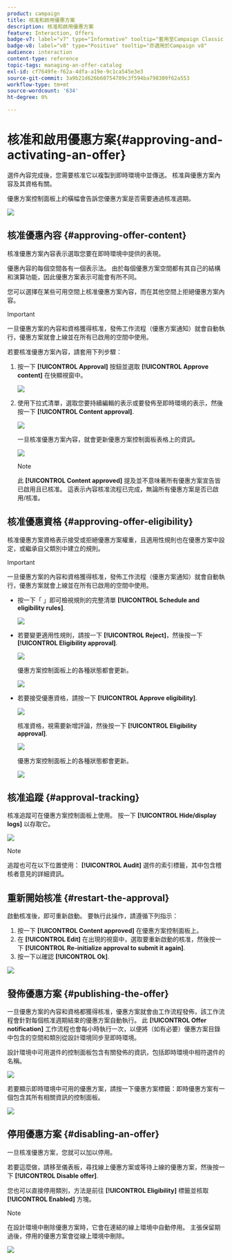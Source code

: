 ```yaml
---
product: campaign
title: 核准和啟用優惠方案
description: 核准和啟用優惠方案
feature: Interaction, Offers
badge-v7: label="v7" type="Informative" tooltip="套用至Campaign Classic v7"
badge-v8: label="v8" type="Positive" tooltip="亦適用於Campaign v8"
audience: interaction
content-type: reference
topic-tags: managing-an-offer-catalog
exl-id: cf7649fe-f62a-4dfa-a19e-9c1ca545e3e3
source-git-commit: 3a9b21d626b60754789c3f594ba798309f62a553
workflow-type: tm+mt
source-wordcount: '634'
ht-degree: 0%

---
```


# 核准和啟用優惠方案{#approving-and-activating-an-offer}



選件內容完成後，您需要核准它以複製到即時環境中並傳送。 核准與優惠方案內容及其資格有關。

優惠方案控制面板上的橫幅會告訴您優惠方案是否需要通過核准週期。

![](assets/offer_validate_001.png)

## 核准優惠內容 {#approving-offer-content}

核准優惠方案內容表示選取您要在即時環境中提供的表現。

優惠內容的每個空間各有一個表示法。 由於每個優惠方案空間都有其自己的結構和演算功能，因此優惠方案表示可能會有所不同。

您可以選擇在某些可用空間上核准優惠方案內容，而在其他空間上拒絕優惠方案內容。

>[!IMPORTANT]
>
>一旦優惠方案的內容和資格獲得核准，發佈工作流程（優惠方案通知）就會自動執行，優惠方案就會上線並在所有已啟用的空間中使用。

若要核准優惠方案內容，請套用下列步驟：

1. 按一下 **[!UICONTROL Approval]** 按鈕並選取 **[!UICONTROL Approve content]** 在快顯視窗中。

   ![](assets/offer_validate_002.png)

1. 使用下拉式清單，選取您要持續編輯的表示或要發佈至即時環境的表示，然後按一下 **[!UICONTROL Content approval]**.

   ![](assets/offer_validate_003.png)

   一旦核准優惠方案內容，就會更新優惠方案控制面板表格上的資訊。

   ![](assets/offer_validate_004.png)

   >[!NOTE]
   >
   >此 **[!UICONTROL Content approved]** 提及並不意味著所有優惠方案宣告皆已啟用且已核准。 這表示內容核准流程已完成，無論所有優惠方案是否已啟用/核准。

## 核准優惠資格 {#approving-offer-eligibility}

核准優惠方案資格表示接受或拒絕優惠方案權重，且適用性規則也在優惠方案中設定，或繼承自父類別中建立的規則。

>[!IMPORTANT]
>
>一旦優惠方案的內容和資格獲得核准，發佈工作流程（優惠方案通知）就會自動執行，優惠方案就會上線並在所有已啟用的空間中使用。

* 按一下「 」即可檢視規則的完整清單 **[!UICONTROL Schedule and eligibility rules]**.

  ![](assets/offer_validate_005.png)

* 若要變更適用性規則，請按一下 **[!UICONTROL Reject]**，然後按一下 **[!UICONTROL Eligibility approval]**.

  ![](assets/offer_validate_007.png)

  優惠方案控制面板上的各種狀態都會更新。

  ![](assets/offer_validate_006.png)

* 若要接受優惠資格，請按一下 **[!UICONTROL Approve eligibility]**.

  ![](assets/offer_validate_008.png)

  核准資格，視需要新增評論，然後按一下 **[!UICONTROL Eligibility approval]**.

  ![](assets/offer_validate_009.png)

  優惠方案控制面板上的各種狀態都會更新。

  ![](assets/offer_validate_010.png)

## 核准追蹤 {#approval-tracking}

核准追蹤可在優惠方案控制面板上使用。 按一下 **[!UICONTROL Hide/display logs]** 以存取它。

![](assets/offer_validate_012.png)

>[!NOTE]
>
>追蹤也可在以下位置使用： **[!UICONTROL Audit]** 選件的索引標籤，其中包含稽核者意見的詳細資訊。

## 重新開始核准 {#restart-the-approval}

啟動核准後，即可重新啟動。 要執行此操作，請遵循下列指示：

1. 按一下 **[!UICONTROL Content approved]** 在優惠方案控制面板上。
1. 在 **[!UICONTROL Edit]** 在出現的視窗中，選取要重新啟動的核准，然後按一下 **[!UICONTROL Re-initialize approval to submit it again]**.
1. 按一下以確認 **[!UICONTROL Ok]**.

![](assets/offer_validate_013.png)

## 發佈優惠方案 {#publishing-the-offer}

一旦優惠方案的內容和資格都獲得核准，優惠方案就會由工作流程發佈，該工作流程會針對每個核准週期結束的優惠方案自動執行。 此 **[!UICONTROL Offer notification]** 工作流程也會每小時執行一次，以便將（如有必要）優惠方案目錄中包含的空間和類別從設計環境同步至即時環境。

設計環境中可用選件的控制面板包含有關發佈的資訊，包括即時環境中相符選件的名稱。

![](assets/offer_golive_001.png)

若要顯示即時環境中可用的優惠方案，請按一下優惠方案標籤：即時優惠方案有一個包含其所有相關資訊的控制面板。

![](assets/offer_golive_002.png)

## 停用優惠方案 {#disabling-an-offer}

一旦核准優惠方案，您就可以加以停用。

若要這麼做，請移至儀表板，尋找線上優惠方案或等待上線的優惠方案，然後按一下 **[!UICONTROL Disable offer]**.

您也可以直接停用類別，方法是前往 **[!UICONTROL Eligibility]** 標籤並核取 **[!UICONTROL Enabled]** 方塊。

>[!NOTE]
>
>在設計環境中刪除優惠方案時，它會在連結的線上環境中自動停用。 主張保留期過後，停用的優惠方案會從線上環境中刪除。

![](assets/offer_preview_deactivate.png)
